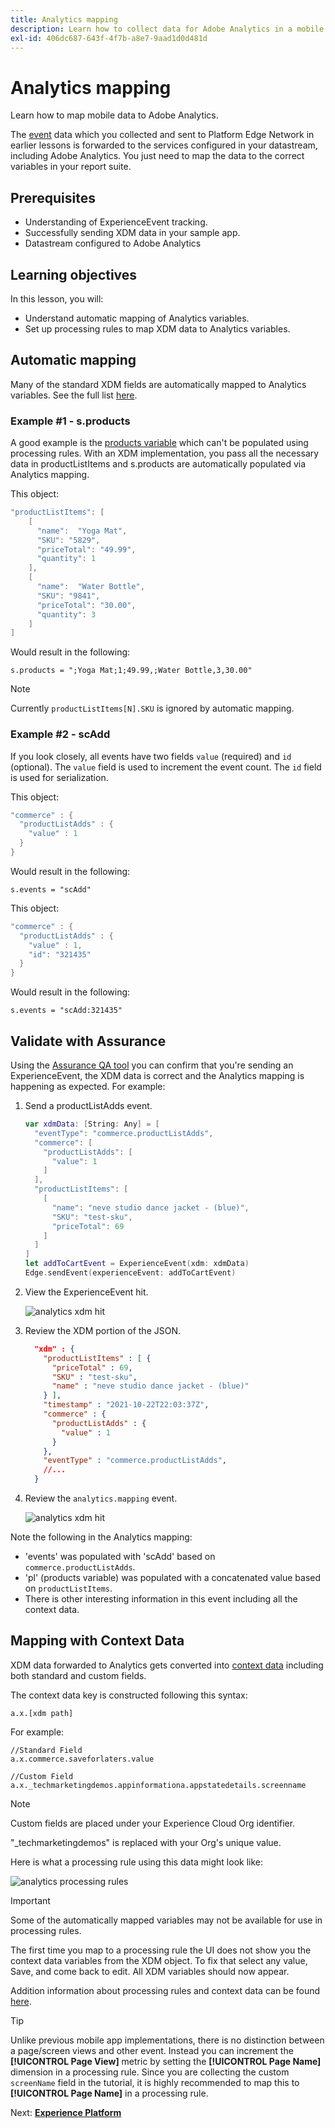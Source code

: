 ```yaml
---
title: Analytics mapping
description: Learn how to collect data for Adobe Analytics in a mobile app.
exl-id: 406dc687-643f-4f7b-a8e7-9aad1d0d481d
---
```

# Analytics mapping

Learn how to map mobile data to Adobe Analytics.

The [event](events.md) data which you collected and sent to Platform Edge Network in earlier lessons is forwarded to the services configured in your datastream, including Adobe Analytics. You just need to map the data to the correct variables in your report suite.

## Prerequisites

* Understanding of ExperienceEvent tracking.
* Successfully sending XDM data in your sample app.
* Datastream configured to Adobe Analytics

## Learning objectives

In this lesson, you will:

* Understand automatic mapping of Analytics variables.
* Set up processing rules to map XDM data to Analytics variables.

## Automatic mapping

Many of the standard XDM fields are automatically mapped to Analytics variables. See the full list [here](https://experienceleague.adobe.com/docs/experience-platform/edge/data-collection/adobe-analytics/automatically-mapped-vars.html?lang=en).

### Example #1 - s.products

A good example is the [products variable](https://experienceleague.adobe.com/docs/analytics/implementation/vars/page-vars/products.html?lang=en) which can't be populated using processing rules. With an XDM implementation, you pass all the necessary data in productListItems and s.products are automatically populated via Analytics mapping.

This object:

```swift
"productListItems": [
    [
      "name":  "Yoga Mat",
      "SKU": "5829",
      "priceTotal": "49.99",
      "quantity": 1
    ],
    [
      "name":  "Water Bottle",
      "SKU": "9841",
      "priceTotal": "30.00",
      "quantity": 3
    ]
]
```

Would result in the following:

```
s.products = ";Yoga Mat;1;49.99,;Water Bottle,3,30.00"
```

>[!NOTE]
>
>Currently `productListItems[N].SKU` is ignored by automatic mapping.

### Example #2 - scAdd

If you look closely, all events have two fields `value` (required) and `id` (optional). The `value` field is used to increment the event count. The `id` field is used for serialization.

This object:

```swift
"commerce" : {
  "productListAdds" : {
    "value" : 1
  }
}
```

Would result in the following:

```
s.events = "scAdd"
```

This object:

```swift
"commerce" : {
  "productListAdds" : {
    "value" : 1,
    "id": "321435"
  }
}
```

Would result in the following:

```
s.events = "scAdd:321435"
```

## Validate with Assurance

Using the [Assurance QA tool](assurance.md) you can confirm that you're sending an ExperienceEvent, the XDM data is correct and the Analytics mapping is happening as expected. For example:

1. Send a productListAdds event.

    ```swift
    var xdmData: [String: Any] = [
      "eventType": "commerce.productListAdds",
      "commerce": [
        "productListAdds": [
          "value": 1
        ]
      ],
      "productListItems": [
        [
          "name": "neve studio dance jacket - (blue)",
          "SKU": "test-sku",
          "priceTotal": 69
        ]
      ]
    ]
    let addToCartEvent = ExperienceEvent(xdm: xdmData)
    Edge.sendEvent(experienceEvent: addToCartEvent)
    ```

1. View the ExperienceEvent hit.

    ![analytics xdm hit](assets/mobile-analytics-assurance-xdm.png)

1. Review the XDM portion of the JSON.

    ```json
      "xdm" : {
        "productListItems" : [ {
          "priceTotal" : 69,
          "SKU" : "test-sku",
          "name" : "neve studio dance jacket - (blue)"
        } ],
        "timestamp" : "2021-10-22T22:03:37Z",
        "commerce" : {
          "productListAdds" : {
            "value" : 1
          }
        },
        "eventType" : "commerce.productListAdds",
        //...
      }
    ```

1. Review the `analytics.mapping` event.

    ![analytics xdm hit](assets/mobile-analytics-assurance-mapping.png)

Note the following in the Analytics mapping:

* 'events' was populated with 'scAdd' based on `commerce.productListAdds`.
* 'pl' (products variable) was populated with a concatenated value based on `productListItems`.
* There is other interesting information in this event including all the context data.


## Mapping with Context Data

XDM data forwarded to Analytics gets converted into [context data](https://experienceleague.adobe.com/docs/mobile-services/ios/getting-started-ios/proc-rules.html?lang=en) including both standard and custom fields.

The context data key is constructed following this syntax:

```
a.x.[xdm path]
```

For example:

```
//Standard Field
a.x.commerce.saveforlaters.value

//Custom Field
a.x._techmarketingdemos.appinformationa.appstatedetails.screenname
```

>[!NOTE]
>
>Custom fields are placed under your Experience Cloud Org identifier.
>
>"_techmarketingdemos" is replaced with your Org's unique value.

Here is what a processing rule using this data might look like:

![analytics processing rules](assets/mobile-analytics-processing-rules.png)

>[!IMPORTANT]
>
>
>Some of the automatically mapped variables may not be available for use in processing rules.
>
>
>The first time you map to a processing rule the UI does not show you the context data variables from the XDM object. To fix that select any value, Save, and come back to edit. All XDM variables should now appear.


Addition information about processing rules and context data can be found [here](https://experienceleague.adobe.com/docs/analytics-learn/tutorials/implementation/implementation-basics/map-contextdata-variables-into-props-and-evars-with-processing-rules.html?lang=en).

>[!TIP]
>
>Unlike previous mobile app implementations, there is no distinction between a page/screen views and other event. Instead you can increment the **[!UICONTROL Page View]** metric by setting the **[!UICONTROL Page Name]** dimension in a processing rule. Since you are collecting the custom `screenName` field in the tutorial, it is highly recommended to map this to **[!UICONTROL Page Name]** in a processing rule.


Next: **[Experience Platform](platform.md)**
